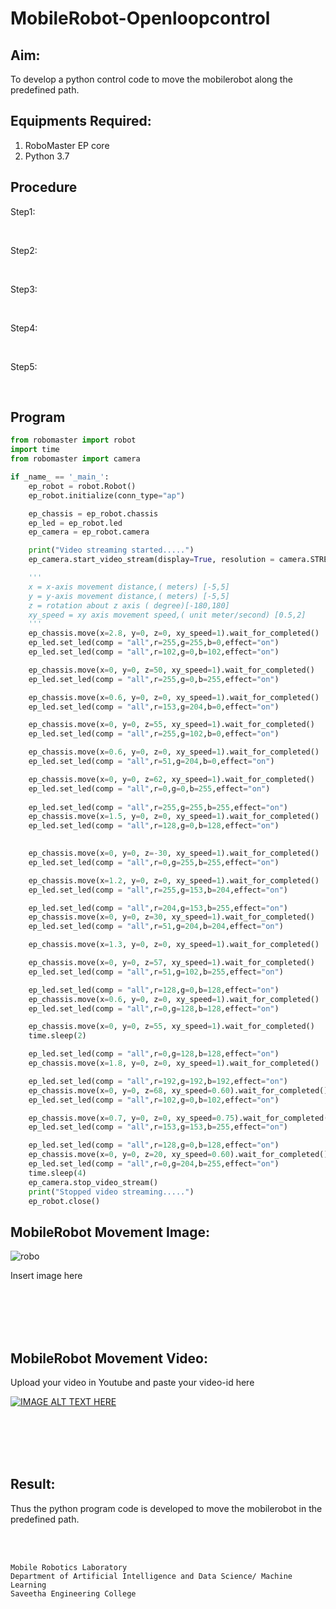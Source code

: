 # MobileRobot-Openloopcontrol
## Aim:

To develop a python control code to move the mobilerobot along the predefined path.

## Equipments Required:
1. RoboMaster EP core
2. Python 3.7

## Procedure

Step1:

<br/>

Step2:

<br/>

Step3:

<br/>

Step4:

<br/>

Step5:

<br/>

## Program
```python
from robomaster import robot
import time
from robomaster import camera

if _name_ == '_main_':
    ep_robot = robot.Robot()
    ep_robot.initialize(conn_type="ap")

    ep_chassis = ep_robot.chassis
    ep_led = ep_robot.led
    ep_camera = ep_robot.camera

    print("Video streaming started.....")
    ep_camera.start_video_stream(display=True, resolution = camera.STREAM_360P)

    '''
    x = x-axis movement distance,( meters) [-5,5]
    y = y-axis movement distance,( meters) [-5,5]
    z = rotation about z axis ( degree)[-180,180]
    xy_speed = xy axis movement speed,( unit meter/second) [0.5,2]
    '''
    ep_chassis.move(x=2.8, y=0, z=0, xy_speed=1).wait_for_completed()
    ep_led.set_led(comp = "all",r=255,g=255,b=0,effect="on")
    ep_led.set_led(comp = "all",r=102,g=0,b=102,effect="on")

    ep_chassis.move(x=0, y=0, z=50, xy_speed=1).wait_for_completed()
    ep_led.set_led(comp = "all",r=255,g=0,b=255,effect="on")

    ep_chassis.move(x=0.6, y=0, z=0, xy_speed=1).wait_for_completed()
    ep_led.set_led(comp = "all",r=153,g=204,b=0,effect="on")

    ep_chassis.move(x=0, y=0, z=55, xy_speed=1).wait_for_completed()
    ep_led.set_led(comp = "all",r=255,g=102,b=0,effect="on")

    ep_chassis.move(x=0.6, y=0, z=0, xy_speed=1).wait_for_completed()
    ep_led.set_led(comp = "all",r=51,g=204,b=0,effect="on")

    ep_chassis.move(x=0, y=0, z=62, xy_speed=1).wait_for_completed()
    ep_led.set_led(comp = "all",r=0,g=0,b=255,effect="on")
    
    ep_led.set_led(comp = "all",r=255,g=255,b=255,effect="on")
    ep_chassis.move(x=1.5, y=0, z=0, xy_speed=1).wait_for_completed()
    ep_led.set_led(comp = "all",r=128,g=0,b=128,effect="on")

    
    ep_chassis.move(x=0, y=0, z=-30, xy_speed=1).wait_for_completed()
    ep_led.set_led(comp = "all",r=0,g=255,b=255,effect="on")

    ep_chassis.move(x=1.2, y=0, z=0, xy_speed=1).wait_for_completed()
    ep_led.set_led(comp = "all",r=255,g=153,b=204,effect="on")

    ep_led.set_led(comp = "all",r=204,g=153,b=255,effect="on")
    ep_chassis.move(x=0, y=0, z=30, xy_speed=1).wait_for_completed()
    ep_led.set_led(comp = "all",r=51,g=204,b=204,effect="on")

    ep_chassis.move(x=1.3, y=0, z=0, xy_speed=1).wait_for_completed()

    ep_chassis.move(x=0, y=0, z=57, xy_speed=1).wait_for_completed()
    ep_led.set_led(comp = "all",r=51,g=102,b=255,effect="on")

    ep_led.set_led(comp = "all",r=128,g=0,b=128,effect="on")
    ep_chassis.move(x=0.6, y=0, z=0, xy_speed=1).wait_for_completed()
    ep_led.set_led(comp = "all",r=0,g=128,b=128,effect="on")

    ep_chassis.move(x=0, y=0, z=55, xy_speed=1).wait_for_completed()
    time.sleep(2)

    ep_led.set_led(comp = "all",r=0,g=128,b=128,effect="on")
    ep_chassis.move(x=1.8, y=0, z=0, xy_speed=1).wait_for_completed()

    ep_led.set_led(comp = "all",r=192,g=192,b=192,effect="on")
    ep_chassis.move(x=0, y=0, z=68, xy_speed=0.60).wait_for_completed()
    ep_led.set_led(comp = "all",r=102,g=0,b=102,effect="on")

    ep_chassis.move(x=0.7, y=0, z=0, xy_speed=0.75).wait_for_completed()
    ep_led.set_led(comp = "all",r=153,g=153,b=255,effect="on")

    ep_led.set_led(comp = "all",r=128,g=0,b=128,effect="on")
    ep_chassis.move(x=0, y=0, z=20, xy_speed=0.60).wait_for_completed()
    ep_led.set_led(comp = "all",r=0,g=204,b=255,effect="on")
    time.sleep(4)
    ep_camera.stop_video_stream()
    print("Stopped video streaming.....")
    ep_robot.close()
```

## MobileRobot Movement Image:

![robo](./img/robomaster.png)

Insert image here


<br/>
<br/>
<br/>
<br/>

## MobileRobot Movement Video:

Upload your video in Youtube and paste your video-id here

[![IMAGE ALT TEXT HERE](https://img.youtube.com/vi/YOUTUBE_VIDEO_ID_HERE/0.jpg)](https://www.youtube.com/watch?v=YOUTUBE_VIDEO_ID_HERE)

<br/>
<br/>
<br/>
<br/>

## Result:
Thus the python program code is developed to move the mobilerobot in the predefined path.


<br/>
<br/>

```
Mobile Robotics Laboratory
Department of Artificial Intelligence and Data Science/ Machine Learning
Saveetha Engineering College
```
